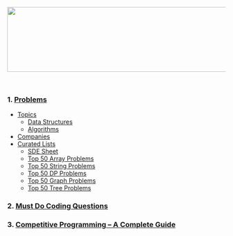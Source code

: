 
<p align="center">
    <img width="1000" height="150" src="https://github.com/AkashSingh3031/The-Complete-FAANG-Preparation/blob/master/images/GFG-1.png">
</p><br>

### 1. [Problems](https://practice.geeksforgeeks.org/explore)
   - [Topics](https://practice.geeksforgeeks.org/explore)
      - [Data Structures](https://practice.geeksforgeeks.org/explore)
      - [Algorithms](https://practice.geeksforgeeks.org/explore)
   - [Companies](https://practice.geeksforgeeks.org/explore)
   - [Curated Lists](https://practice.geeksforgeeks.org/explore)
      - [SDE Sheet](https://practice.geeksforgeeks.org/explore)
      - [Top 50 Array Problems](https://practice.geeksforgeeks.org/explore)
      - [Top 50 String Problems](https://practice.geeksforgeeks.org/explore)
      - [Top 50 DP Problems](https://practice.geeksforgeeks.org/explore)
      - [Top 50 Graph Problems](https://practice.geeksforgeeks.org/explore)
      - [Top 50 Tree Problems](https://practice.geeksforgeeks.org/explore)
   

### 2. [Must Do Coding Questions](https://www.geeksforgeeks.org/must-do-coding-questions-for-product-based-companies/?ref=leftbar-rightbar#Math)

### 3. [Competitive Programming – A Complete Guide](https://www.geeksforgeeks.org/competitive-programming-a-complete-guide/?ref=shm#1)
